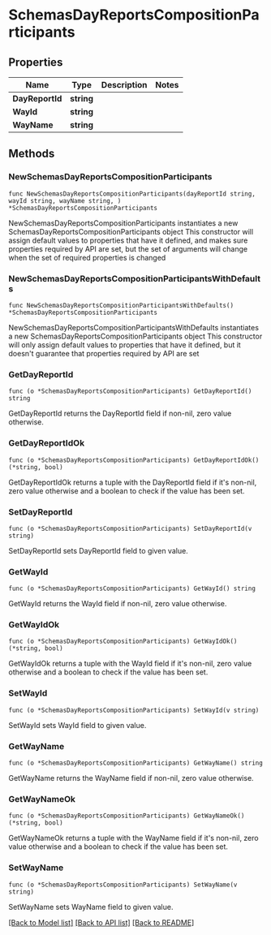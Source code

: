 # SchemasDayReportsCompositionParticipants

## Properties

Name | Type | Description | Notes
------------ | ------------- | ------------- | -------------
**DayReportId** | **string** |  | 
**WayId** | **string** |  | 
**WayName** | **string** |  | 

## Methods

### NewSchemasDayReportsCompositionParticipants

`func NewSchemasDayReportsCompositionParticipants(dayReportId string, wayId string, wayName string, ) *SchemasDayReportsCompositionParticipants`

NewSchemasDayReportsCompositionParticipants instantiates a new SchemasDayReportsCompositionParticipants object
This constructor will assign default values to properties that have it defined,
and makes sure properties required by API are set, but the set of arguments
will change when the set of required properties is changed

### NewSchemasDayReportsCompositionParticipantsWithDefaults

`func NewSchemasDayReportsCompositionParticipantsWithDefaults() *SchemasDayReportsCompositionParticipants`

NewSchemasDayReportsCompositionParticipantsWithDefaults instantiates a new SchemasDayReportsCompositionParticipants object
This constructor will only assign default values to properties that have it defined,
but it doesn't guarantee that properties required by API are set

### GetDayReportId

`func (o *SchemasDayReportsCompositionParticipants) GetDayReportId() string`

GetDayReportId returns the DayReportId field if non-nil, zero value otherwise.

### GetDayReportIdOk

`func (o *SchemasDayReportsCompositionParticipants) GetDayReportIdOk() (*string, bool)`

GetDayReportIdOk returns a tuple with the DayReportId field if it's non-nil, zero value otherwise
and a boolean to check if the value has been set.

### SetDayReportId

`func (o *SchemasDayReportsCompositionParticipants) SetDayReportId(v string)`

SetDayReportId sets DayReportId field to given value.


### GetWayId

`func (o *SchemasDayReportsCompositionParticipants) GetWayId() string`

GetWayId returns the WayId field if non-nil, zero value otherwise.

### GetWayIdOk

`func (o *SchemasDayReportsCompositionParticipants) GetWayIdOk() (*string, bool)`

GetWayIdOk returns a tuple with the WayId field if it's non-nil, zero value otherwise
and a boolean to check if the value has been set.

### SetWayId

`func (o *SchemasDayReportsCompositionParticipants) SetWayId(v string)`

SetWayId sets WayId field to given value.


### GetWayName

`func (o *SchemasDayReportsCompositionParticipants) GetWayName() string`

GetWayName returns the WayName field if non-nil, zero value otherwise.

### GetWayNameOk

`func (o *SchemasDayReportsCompositionParticipants) GetWayNameOk() (*string, bool)`

GetWayNameOk returns a tuple with the WayName field if it's non-nil, zero value otherwise
and a boolean to check if the value has been set.

### SetWayName

`func (o *SchemasDayReportsCompositionParticipants) SetWayName(v string)`

SetWayName sets WayName field to given value.



[[Back to Model list]](../README.md#documentation-for-models) [[Back to API list]](../README.md#documentation-for-api-endpoints) [[Back to README]](../README.md)


